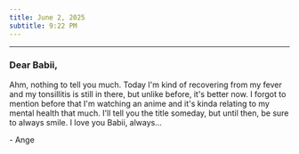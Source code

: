 ```yaml
---
title: June 2, 2025
subtitle: 9:22 PM
---
```

---

### Dear Babii,

Ahm, nothing to tell you much. Today I'm kind of recovering from my fever and my tonsillitis is still in there, but unlike before, it's better now. I forgot to mention before that I'm watching an anime and it's kinda relating to my mental health that much. I'll tell you the title someday, but until then, be sure to always smile. I love you Babii, always...

\- Ange
